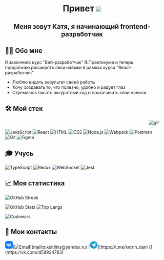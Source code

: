 <h1 align="center">Привет <img src="https://media.giphy.com/media/hvRJCLFzcasrR4ia7z/giphy.gif" width="30px"></h1>
<h2 align="center">Меня зовут Катя, я начинающий frontend-разработчик</h2>

## 👩‍💻 Обо мне

Я закончила курс "Веб-разработчик" Я.Практикума и теперь продолжаю расширять свои навыки в рамках курса "React-разработчик"

* Люблю видеть результат своей работы
* Хочу создавать то, что полезно, удобно и радует глаз
* Стремлюсь писать аккуратный код и прокачивать свои навыки

## 🛠️ Мой стек

<p align="right" justify="center"><img src="https://media.giphy.com/media/L1R1tvI9svkIWwpVYr/giphy.gif" alt="gif" width="320px"></p>

<p>
<img src="https://img.shields.io/badge/JavaScript-grey?logo=javascript&style=plastic" alt="JavaScript">
<img src="https://img.shields.io/badge/React-grey?logo=react&style=plastic" alt="React">
<img src="https://img.shields.io/badge/HTML-grey?logo=html5&style=plastic" alt="HTML">
<img src="https://img.shields.io/badge/CSS-grey?logo=css3&logoColor=blue&style=plastic" alt="CSS">
<img src="https://img.shields.io/badge/Node.js-grey?logo=node.js&style=plastic" alt="Node.js">
<img src="https://img.shields.io/badge/Webpack-grey?logo=webpack&style=plastic" alt="Webpack">
<img src="https://img.shields.io/badge/Postman-grey?logo=postman&style=plastic" alt="Postman">
<img src="https://img.shields.io/badge/Git-grey?logo=git&style=plastic" alt="Git">
<img src="https://img.shields.io/badge/Figma-grey?logo=figma&logoColor=violet&style=plastic" alt="Figma">
</p>

## 🎓 Учусь

<p>
<img src="https://img.shields.io/badge/TypeScript-grey?logo=typescript&style=plastic" alt="TypeScript">
<img src="https://img.shields.io/badge/Redux-grey?logo=redux&style=plastic" alt="Redux">
<img src="https://img.shields.io/badge/WebSocket-grey?logo=websocket&style=plastic" alt="WebSocket">
<img src="https://img.shields.io/badge/Jest-grey?logo=jest&style=plastic" alt="Jest">
</p>

## 📈 Моя статистика

<p align="center" width="100%">

![GitHub Streak](http://github-readme-streak-stats.herokuapp.com?user=ketrindan&theme=dark&background=000000)

![GitHub Stats](https://github-readme-stats.vercel.app/api?username=ketrindan&show_icons=true&theme=dark&background=000000)&nbsp;![Top Langs](https://github-readme-stats.vercel.app/api/top-langs/?username=ketrindan&layout=compact&theme=dark&background=000000)

![Codewars](https://www.codewars.com/users/KetrinDan/badges/large)
</p>

## 📧 Мои контакты

<p>
[<img src="https://www.flaticon.com/free-icon/email_3686989" width="25px" alt="Email">](mailto:keitilins@yandex.ru)
[<img src="https://github.com/github/explore/blob/main/topics/telegram/telegram.png?raw=true" width="25px" alt="Telegram">](https://t.me/ketrin_dan)
[<img src="https://github.com/github/explore/blob/main/topics/vk/vk.png?raw=true" align="left" width="25px" alt="vk">](https://vk.com/id58924783)
</p>